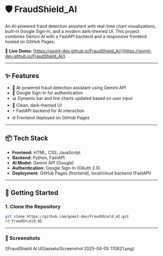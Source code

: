 # 🛡️ FraudShield_AI

An AI-powered fraud detection assistant with real-time chart visualizations, built-in Google Sign-In, and a modern dark-themed UI. This project combines Gemini AI with a FastAPI backend and a responsive frontend hosted on GitHub Pages.

🔗 **Live Demo:** [https://gomit-dev.github.io/FraudShield_AI/](https://gomit-dev.github.io/FraudShield_AI/)

---

## ✨ Features

- 🧠 AI-powered fraud detection assistant using Gemini API  
- 🔐 Google Sign-In for authentication  
- 📊 Dynamic bar and line charts updated based on user input  
- 🌙 Clean, dark-themed UI  
- ⚡ FastAPI backend for AI interaction  
- 🌐 Frontend deployed on GitHub Pages  

---

## 📦 Tech Stack

- **Frontend:** HTML, CSS, JavaScript  
- **Backend:** Python, FastAPI  
- **AI Model:** Gemini API (Google)  
- **Authentication:** Google Sign-In (OAuth 2.0)  
- **Deployment:** GitHub Pages (frontend), local/cloud backend (FastAPI)  

---

## 🚀 Getting Started

### 1. Clone the Repository

```bash
git clone https://github.com/gomit-dev/FraudShield_AI.git
cd FraudShield_AI
```

---

### 📸 Screenshots

![FraudShield AI UI](assets/Screenshot 2025-04-05 170821.png)
